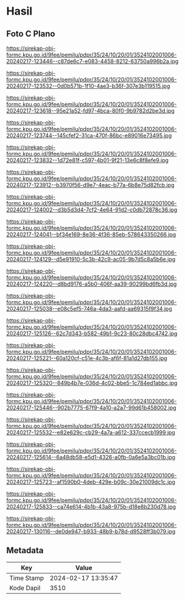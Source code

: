# Hasil

## Foto C Plano

https://sirekap-obj-formc.kpu.go.id/9fee/pemilu/pdpr/35/24/10/20/01/3524102001006-20240217-123446--c87de6c7-e083-4458-8212-63750a996b2a.jpg

https://sirekap-obj-formc.kpu.go.id/9fee/pemilu/pdpr/35/24/10/20/01/3524102001006-20240217-123532--0d0b571b-1f10-4ae3-b36f-307e3b119515.jpg

https://sirekap-obj-formc.kpu.go.id/9fee/pemilu/pdpr/35/24/10/20/01/3524102001006-20240217-123618--95e21a52-fd97-4bca-80f0-9b9782d2be3d.jpg

https://sirekap-obj-formc.kpu.go.id/9fee/pemilu/pdpr/35/24/10/20/01/3524102001006-20240217-123744--145cfef2-31ca-470f-86bc-e89016e73495.jpg

https://sirekap-obj-formc.kpu.go.id/9fee/pemilu/pdpr/35/24/10/20/01/3524102001006-20240217-123832--1d72e81f-c597-4b01-9f21-13e6c8f8efe9.jpg

https://sirekap-obj-formc.kpu.go.id/9fee/pemilu/pdpr/35/24/10/20/01/3524102001006-20240217-123912--b3970f56-d9e7-4eac-b77a-6b8e75d82fcb.jpg

https://sirekap-obj-formc.kpu.go.id/9fee/pemilu/pdpr/35/24/10/20/01/3524102001006-20240217-124002--d3b5d3d4-7cf2-4e64-91d2-c0db72878c36.jpg

https://sirekap-obj-formc.kpu.go.id/9fee/pemilu/pdpr/35/24/10/20/01/3524102001006-20240217-124041--bf34e169-8e36-4f36-85eb-578643350266.jpg

https://sirekap-obj-formc.kpu.go.id/9fee/pemilu/pdpr/35/24/10/20/01/3524102001006-20240217-124129--d5e91910-5c3b-42c9-ac05-9b7d5c8a5b6e.jpg

https://sirekap-obj-formc.kpu.go.id/9fee/pemilu/pdpr/35/24/10/20/01/3524102001006-20240217-124220--d8bd9176-a5b0-406f-aa39-90299bd6fb3d.jpg

https://sirekap-obj-formc.kpu.go.id/9fee/pemilu/pdpr/35/24/10/20/01/3524102001006-20240217-125038--e08c5ef5-746a-4da3-aafd-aa69315f9f34.jpg

https://sirekap-obj-formc.kpu.go.id/9fee/pemilu/pdpr/35/24/10/20/01/3524102001006-20240217-125126--62c7d343-b582-49b1-9c23-80c28dbc4742.jpg

https://sirekap-obj-formc.kpu.go.id/9fee/pemilu/pdpr/35/24/10/20/01/3524102001006-20240217-125221--60a120cf-c51e-4c3b-af6f-81a1d27db155.jpg

https://sirekap-obj-formc.kpu.go.id/9fee/pemilu/pdpr/35/24/10/20/01/3524102001006-20240217-125320--849b4b7e-036d-4c02-bbe5-1c784ed1abbc.jpg

https://sirekap-obj-formc.kpu.go.id/9fee/pemilu/pdpr/35/24/10/20/01/3524102001006-20240217-125446--902b7775-67f9-4a10-a2a7-99d61b458002.jpg

https://sirekap-obj-formc.kpu.go.id/9fee/pemilu/pdpr/35/24/10/20/01/3524102001006-20240217-125532--e82e629c-cb29-4a7a-a612-337ccecb1999.jpg

https://sirekap-obj-formc.kpu.go.id/9fee/pemilu/pdpr/35/24/10/20/01/3524102001006-20240217-125614--6a48db58-e5d1-4326-a0fb-0a6e5a3bc01b.jpg

https://sirekap-obj-formc.kpu.go.id/9fee/pemilu/pdpr/35/24/10/20/01/3524102001006-20240217-125723--af1590b0-4deb-429e-b09c-30e21009dc1c.jpg

https://sirekap-obj-formc.kpu.go.id/9fee/pemilu/pdpr/35/24/10/20/01/3524102001006-20240217-125833--ca74e614-4b1b-43a8-975b-d18e8b230d78.jpg

https://sirekap-obj-formc.kpu.go.id/9fee/pemilu/pdpr/35/24/10/20/01/3524102001006-20240217-130116--de0de947-b933-48b9-b78d-d9528ff3b079.jpg


## Metadata

| Key        | Value               |
| ---------- | ------------------- |
| Time Stamp | 2024-02-17 13:35:47 |
| Kode Dapil | 3510                |



